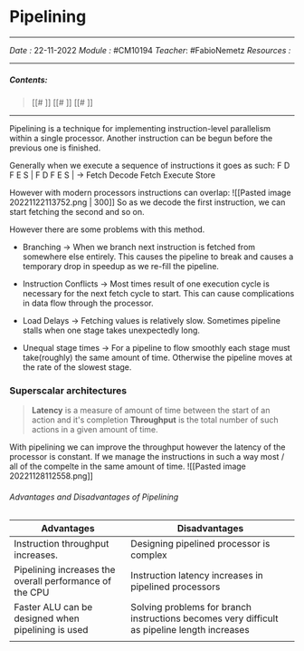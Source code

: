 # Pipelining
---
*Date :*  22-11-2022 
*Module :* #CM10194 
*Teacher*: #FabioNemetz 
*Resources :*

---
##### Contents: 
> [[# ]]
> [[# ]]
> [[# ]]
> 
--- 

Pipelining is a technique for implementing instruction-level parallelism within a single processor.
Another instruction can be begun before the previous one is finished.

Generally when we execute a sequence of instructions it goes as such:
F D F E S | F D F E S | $\to$ Fetch Decode Fetch Execute Store

However with modern processors instructions can overlap:
![[Pasted image 20221122113752.png | 300]]
So as we decode the first instruction, we can start fetching the second and so on. 

However there are some problems with this method. 
- Branching $\to$ When we branch next instruction is fetched from somewhere else entirely. This causes the pipeline to break and causes a temporary drop in speedup as we re-fill the pipeline. 

- Instruction Conflicts $\to$ Most times result of one execution cycle is necessary for the next fetch cycle to start. This can cause complications in data flow through the processor. 

- Load Delays $\to$ Fetching values is relatively slow. Sometimes pipeline stalls when one stage takes unexpectedly long. 

- Unequal stage times $\to$ For a pipeline to flow smoothly each stage must take(roughly) the same amount of time. Otherwise the pipeline moves at the rate of the slowest stage. 

### Superscalar architectures
> **Latency** is a measure of amount of time between the start of an action and it's completion
> **Throughput** is the total number of such actions in a given amount of time. 

With pipelining we can improve the throughput however the latency of the processor is constant. If we manage the instructions in such a way most / all of the compelte in the same amount of time. 
![[Pasted image 20221128112558.png]]

###### Advantages and Disadvantages of Pipelining
 | Advantages                                              | Disadvantages                                                                                |
 | ------------------------------------------------------- | -------------------------------------------------------------------------------------------- |
 | Instruction throughput increases.                       | Designing pipelined processor is complex                                                     |
 | Pipelining increases the overall performance of the CPU | Instruction latency increases in pipelined processors                                        |
 | Faster ALU can be designed when pipelining is used      | Solving problems for branch instructions becomes very difficult as pipeline length increases |
 |                                                         |                                                                                              |
